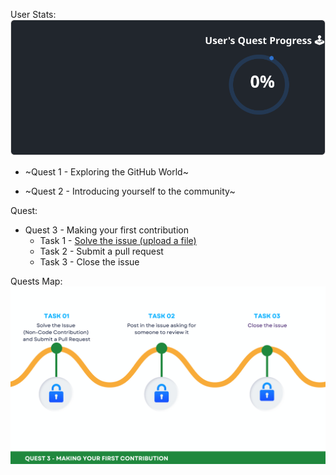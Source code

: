 
  User Stats:<br>
  ![User Draft Stats](/userCards/draft-1717694820334.svg?)

  
  - ~Quest 1 - Exploring the GitHub World~

  - ~Quest 2 - Introducing yourself to the community~

Quest:
  - Quest 3 - Making your first contribution
    - Task 1 - [Solve the issue (upload a file)](https://github.com/caiton1/test-repo/issues/12)
    - Task 2 - Submit a pull request
    - Task 3 - Close the issue

Quests Map:
![Quest Map](https://github.com/RESHAPELab/OSS-Doorway/blob/main/map/Q3.png)